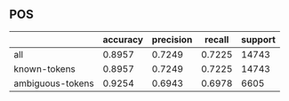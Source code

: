 
## POS

|                  | accuracy | precision | recall | support |
|------------------|----------|-----------|--------|---------|
| all              | 0.8957   | 0.7249    | 0.7225 | 14743   |
| known-tokens     | 0.8957   | 0.7249    | 0.7225 | 14743   |
| ambiguous-tokens | 0.9254   | 0.6943    | 0.6978 | 6605    |

